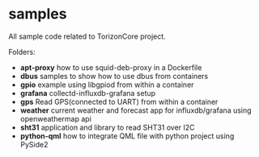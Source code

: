 # samples

All sample code related to TorizonCore project.  

Folders:  

- **apt-proxy**
  how to use squid-deb-proxy in a Dockerfile
- **dbus**
  samples to show how to use dbus from containers
- **gpio**
  example using libgpiod from within a container
- **grafana**
  collectd-influxdb-grafana setup
- **gps**
  Read GPS(connected to UART) from within a container
- **weather**
  current weather and forecast app for influxdb/grafana using openweathermap api
- **sht31**
  application and library to read SHT31 over I2C
- **python-qml**
  how to integrate QML file with python project using PySide2    
